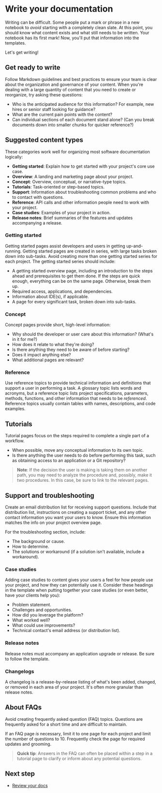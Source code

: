 # Write your documentation

Writing can be difficult. Some people put a mark or phrase in a new notebook to *avoid* starting with a completely clean slate. At this point, you should know what content exists and what still needs to be written. Your notebook has its first mark! Now, you'll put that information into the templates.

Let's get writing!

## Get ready to write

Follow Markdown guidelines and best practices to ensure your team is clear about the organization and governance of your content. When you're dealing with a large quantity of content that you need to create or reorganize, try asking these questions:

- Who is the anticipated audience for this information? For example, new hires or senior staff looking for guidance?
- What are the current pain points with the content?
- Can individual sections of each document stand alone? (Can you break documents down into smaller chunks for quicker reference?)

## Suggested content types

These categories work well for organizing most software documentation logically:

- **Getting started**: Explain how to get started with your project's core use case.
- **Overview**: A landing and marketing page about your project.
- **Concept**: Overview, conceptual, or narrative-type topics.
- **Tutorials**: Task-oriented or step-based topics.
- **Support**: Information about troubleshooting common problems and who to contact with questions.
- **Reference**: API calls and other information people need to work with your project.
- **Case studies**: Examples of your project in action.
- **Release notes**: Brief summaries of the features and updates accompanying a release.

### Getting started

Getting started pages assist developers and users in getting up-and-running. Getting started pages are created in series, with large tasks broken down into sub-tasks. Avoid creating more than one getting started series for each project. The getting started series should include:

- A getting started overview page, including an introduction to the steps ahead and prerequisites to get them done. If the steps are quick enough, everything can be on the same page. Otherwise, break them up.
- Required access, applications, and dependencies.
- Information about IDE(s), if applicable.
- A page for every significant task, broken down into sub-tasks.

### Concept

Concept pages provide short, high-level information:

- Why should the developer or user care about this information? (What's in it for me?)
- How does it relate to what they're doing?
- Is there anything they need to be aware of before starting?
- Does it impact anything else?
- What additional pages are relevant?

### Reference

Use reference topics to provide technical information and definitions that support a user in performing a task. A glossary topic lists words and acronyms, but a reference topic lists project specifications, parameters, methods, functions, and other information that needs to be *referenced*. Reference topics usually contain tables with names, descriptions, and code examples.

## Tutorials

Tutorial pages focus on the steps required to complete a single part of a workflow.

- When possible, move any conceptual information to its own topic.
- Is there anything the user needs to do before performing this task, such as obtaining access to an application or a Git repository?

> **Note**: If the decision the user is making is taking them on another path, you may need to analyze the procedure and, possibly, make it two procedures. In this case, be sure to link to the relevant pages.

## Support and troubleshooting

Create an email distribution list for receiving support questions. Include that distribution list, instructions on creating a support ticket, and any other contact information you want your users to know. Ensure this information matches the info on your project overview page.

For the troubleshooting section, include:

- The background or cause.
- How to determine.
- The solutions or workaround (if a solution isn't available, include a workaround).

### Case studies

Adding case studies to content gives your users a feel for how people use your project, and how they can potentially use it. Consider these headings in the template when putting together your case studies (or even better, have your clients help you):

- Problem statement.
- Challenges and opportunities.
- How did you leverage the platform?
- What worked well?
- What could use improvements?
- Technical contact's email address (or distribution list).

### Release notes

Release notes must accompany an application upgrade or release. Be sure to follow the template.

### Changelogs

A changelog is a release-by-release listing of what's been added, changed, or removed in each area of your project. It's often more granular than release notes.

## About FAQs

Avoid creating frequently asked question (FAQ) topics. Questions are frequently asked for a short time and are difficult to maintain.

If an FAQ page *is* necessary, limit it to one page for each project and limit the number of questions to 10. Frequently check the page for required updates and grooming.

> **Quick tip**: Answers in the FAQ can often be placed within a step in a tutorial page to clarify or inform about any potential questions.

## Next step

- [Review your docs](review-docs.md)
